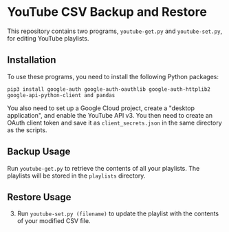 # YouTube CSV Backup and Restore

This repository contains two programs, `youtube-get.py` and `youtube-set.py`, for editing YouTube playlists.

## Installation

To use these programs, you need to install the following Python packages:

`pip3 install google-auth google-auth-oauthlib google-auth-httplib2 google-api-python-client and pandas`

You also need to set up a Google Cloud project, create a "desktop application", and enable the YouTube API v3. You then need to create an OAuth client token and save it as `client_secrets.json` in the same directory as the scripts.

## Backup Usage

Run `youtube-get.py` to retrieve the contents of all your playlists. The playlists will be stored in the `playlists` directory.

## Restore Usage

3. Run `youtube-set.py (filename)` to update the playlist with the contents of your modified CSV file.
